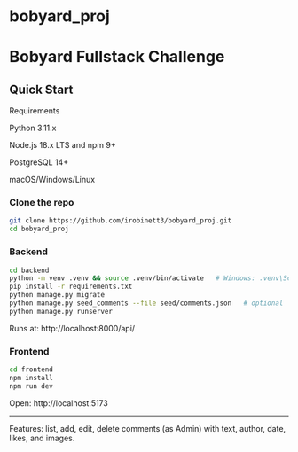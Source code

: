 # bobyard_proj
# Bobyard Fullstack Challenge

## Quick Start

Requirements

Python 3.11.x

Node.js 18.x LTS and npm 9+

PostgreSQL 14+

macOS/Windows/Linux

### Clone the repo
```bash
git clone https://github.com/irobinett3/bobyard_proj.git
cd bobyard_proj
```

### Backend
```bash
cd backend
python -m venv .venv && source .venv/bin/activate   # Windows: .venv\Scripts\activate
pip install -r requirements.txt
python manage.py migrate
python manage.py seed_comments --file seed/comments.json   # optional
python manage.py runserver
```
Runs at: http://localhost:8000/api/

### Frontend
```bash
cd frontend
npm install
npm run dev
```
Open: http://localhost:5173

---
Features: list, add, edit, delete comments (as Admin) with text, author, date, likes, and images.
